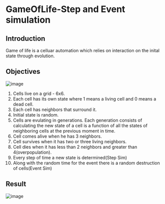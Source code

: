# GameOfLife-Step and Event simulation
## Introduction
Game of life is a celluar automation which relies on interaction on the inital state through evolution.
## Objectives
![image](https://user-images.githubusercontent.com/45511879/221962451-3d3b448a-6dc0-4775-8b4f-9f81424c236e.png)

1. Cells live on a grid - 6x6.
2. Each cell has its own state where 1 means a living cell and 0 means a dead cell.
3. Each cell has neighbors that surround it.
4. Initial state is random.
5. Cells are evulating in generations. Each generation consists of calculating the new state of a cell is a function of all the states of neighboring cells at the previous moment in time.
6. Cell comes alive when he has 3 neighbors.
7. Cell survives when it has two or three living neighbors.
8. Cell dies when it has less than 2 neighbors and greater than 4(overpopulation).
9. Every step of time a new state is determined(Step Sim)
10. Along with the random time for the event there is a random destruction of cells(Event Sim)
## Result
![image](https://user-images.githubusercontent.com/45511879/221963572-6de84a69-d782-4f68-8af5-cf93c4f491a4.png)
